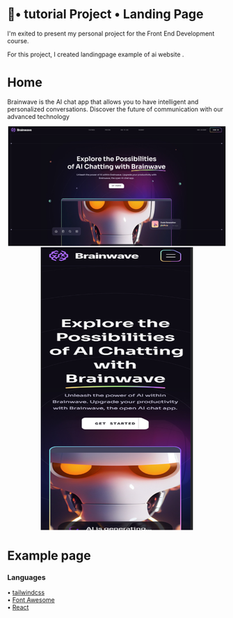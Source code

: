 <h1 align="left">🚀• tutorial  Project • Landing Page</h1>
<!-- <h3 align="left">Hello 👋, I'm Rick !<br> -->
 I'm exited to present my personal project for the Front End Development course.</h3>
<p align="left">For this project, I created landingpage example of ai website .</h3>
<!-- <h3 align="center">https://eco-vision.netlify.app/</h3> -->

# Home

Brainwave is the AI chat app that allows you to have intelligent and personalized conversations. Discover the future of communication with our advanced technology

<p align="center">
  
  <img src="public/preview1.png" alt="Size Limit CLI" width="500">
  <img src="public/preview2.png" alt="Size Limit CLI" width="350" style="height:650px;">
</p>

# Example page

### Languages

• [tailwindcss](https://tailwindcss.com)<br>
• [Font Awesome](https://fontawesome.com)<br>
• [React](https://react.dev)<br>
